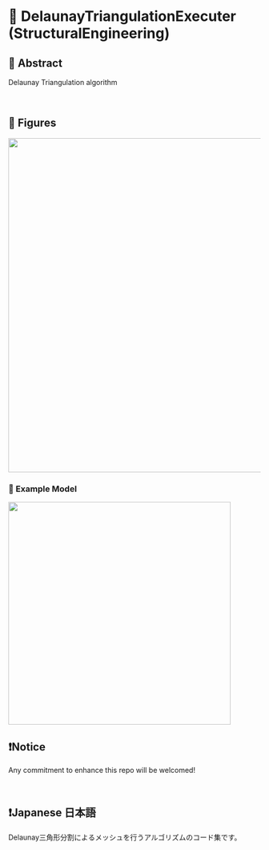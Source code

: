# 💖 DelaunayTriangulationExecuter (StructuralEngineering)

## 🌟 Abstract
Delaunay Triangulation algorithm







<br>

## 🌟 Figures

<img name="" src="https://github.com/aki32/aki32-utilities/raw/main/9_Assets/110_Delaunay_Overview.jpg" width="666">


### 🎇 Example Model
<img name="" src="https://github.com/aki32/aki32-utilities/raw/main/9_Assets/110_Delaunay_1.jpg" width="444">





<br>

## ❗Notice

Any commitment to enhance this repo will be welcomed!



<br>

## ❗Japanese 日本語

Delaunay三角形分割によるメッシュを行うアルゴリズムのコード集です。



<br>
